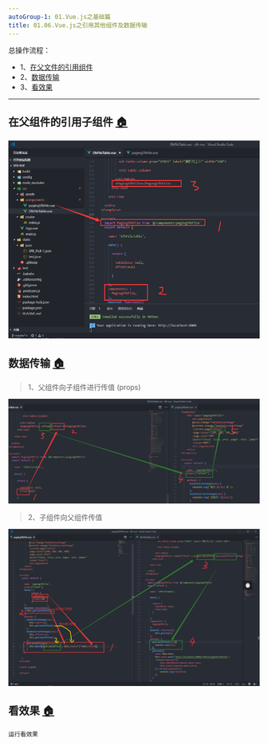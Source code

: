 ```yaml
---
autoGroup-1: 01.Vue.js之基础篇
title: 01.06.Vue.js之引用其他组件及数据传输
---
```


总操作流程：
- 1、[在父文件的引用组件](#vue.js-01)
- 2、[数据传输](#vue.js-02)
- 3、[看效果](#vue.js-03)

***

## 在父组件的引用子组件 <a name="vue.js-01" href="#" >:house:</a>

![](./image/01.06-1.png)

## 数据传输 <a name="vue.js-02" href="#" >:house:</a>

> 1、父组件向子组件进行传值 (props)

![](./image/01.06-2.png)

> 2、子组件向父组件传值

![](./image/01.06-3.png)


## 看效果 <a name="vue.js-03" href="#" >:house:</a>

```
运行看效果
```